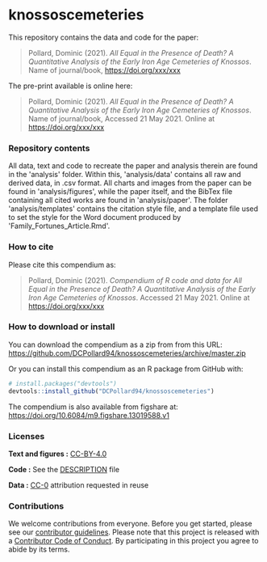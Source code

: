 
<!-- README.md is generated from README.Rmd. Please edit that file -->
knossoscemeteries
=================

This repository contains the data and code for the paper:

> Pollard, Dominic (2021). *All Equal in the Presence of Death? A Quantitative Analysis of the Early Iron Age Cemeteries of Knossos*. Name of journal/book, <https://doi.org/xxx/xxx>

The pre-print available is online here:

> Pollard, Dominic (2021). *All Equal in the Presence of Death? A Quantitative Analysis of the Early Iron Age Cemeteries of Knossos*. Name of journal/book, Accessed 21 May 2021. Online at <https://doi.org/xxx/xxx>

### Repository contents

All data, text and code to recreate the paper and analysis therein are found in the 'analysis' folder. Within this, 'analysis/data' contains all raw and derived data, in .csv format. All charts and images from the paper can be found in 'analysis/figures', while the paper itself, and the BibTex file containing all cited works are found in 'analysis/paper'. The folder 'analysis/templates' contains the citation style file, and a template file used to set the style for the Word document produced by 'Family\_Fortunes\_Article.Rmd'.

### How to cite

Please cite this compendium as:

> Pollard, Dominic (2021). *Compendium of R code and data for All Equal in the Presence of Death? A Quantitative Analysis of the Early Iron Age Cemeteries of Knossos*. Accessed 21 May 2021. Online at <https://doi.org/xxx/xxx>

### How to download or install

You can download the compendium as a zip from from this URL: <https://github.com/DCPollard94/knossoscemeteries/archive/master.zip>

Or you can install this compendium as an R package from GitHub with:

``` r
# install.packages("devtools")
devtools::install_github("DCPollard94/knossoscemeteries")
```

The compendium is also available from figshare at: <https://doi.org/10.6084/m9.figshare.13019588.v1>

### Licenses

**Text and figures :** [CC-BY-4.0](http://creativecommons.org/licenses/by/4.0/)

**Code :** See the [DESCRIPTION](DESCRIPTION) file

**Data :** [CC-0](http://creativecommons.org/publicdomain/zero/1.0/) attribution requested in reuse

### Contributions

We welcome contributions from everyone. Before you get started, please see our [contributor guidelines](CONTRIBUTING.md). Please note that this project is released with a [Contributor Code of Conduct](CONDUCT.md). By participating in this project you agree to abide by its terms.
